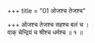 +++
title = "01 ओजश्च तेजश्च"

+++
ओजश्च तेजश्च सहश्च बलं च ।  
वाक् चेन्द्रियं च श्रीश्च धर्मश्च ॥ १ ॥